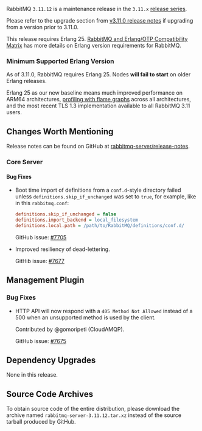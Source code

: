RabbitMQ `3.11.12` is a maintenance release in the `3.11.x` [release series](https://www.rabbitmq.com/versions.html).

Please refer to the upgrade section from [v3.11.0 release notes](https://github.com/rabbitmq/rabbitmq-server/releases/tag/v3.11.0)
if upgrading from a version prior to 3.11.0.

This release requires Erlang 25.
[RabbitMQ and Erlang/OTP Compatibility Matrix](https://www.rabbitmq.com/which-erlang.html) has more details on
Erlang version requirements for RabbitMQ.


### Minimum Supported Erlang Version

As of 3.11.0, RabbitMQ requires Erlang 25. Nodes **will fail to start** on older Erlang releases.

Erlang 25 as our new baseline means much improved performance on ARM64 architectures, [profiling with flame graphs](https://blog.rabbitmq.com/posts/2022/05/flame-graphs/)
across all architectures, and the most recent TLS 1.3 implementation available to all RabbitMQ 3.11 users.


## Changes Worth Mentioning

Release notes can be found on GitHub at [rabbitmq-server/release-notes](https://github.com/rabbitmq/rabbitmq-server/tree/v3.11.x/release-notes).

### Core Server

#### Bug Fixes

 * Boot time import of definitions from a `conf.d`-style directory failed unless
   `definitions.skip_if_unchanged` was set to `true`, for example, like in this
   `rabbitmq.conf`:

   ``` ini
   definitions.skip_if_unchanged = false
   definitions.import_backend = local_filesystem
   definitions.local.path = /path/to/RabbitMQ/definitions/conf.d/
   ```

   GitHub issue: [#7705](https://github.com/rabbitmq/rabbitmq-server/pull/7705)

 * Improved resiliency of dead-lettering.

   GitHib issue: [#7677](https://github.com/rabbitmq/rabbitmq-server/pull/7677)


## Management Plugin

### Bug Fixes

 * HTTP API will now respond with a `405 Method Not Allowed` instead of a 500 when
   an unsupported method is used by the client.

   Contributed by @gomoripeti (CloudAMQP).

   GitHub issue: [#7675](https://github.com/rabbitmq/rabbitmq-server/pull/7675)


## Dependency Upgrades

None in this release.


## Source Code Archives

To obtain source code of the entire distribution, please download the archive named `rabbitmq-server-3.11.12.tar.xz`
instead of the source tarball produced by GitHub.
